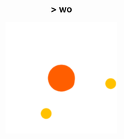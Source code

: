 ###                                                   

<h2 align="center" <font color="cyan">>
  wo
</h2>
<p align="center">
  <img src="loading.gif" />
</p>
